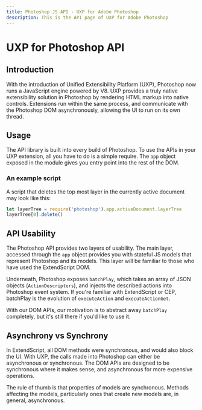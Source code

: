 ```yaml
---
title: Photoshop JS API - UXP for Adobe Photoshop
description: This is the API page of UXP for Adobe Photoshop
---
```



# UXP for Photoshop API

## Introduction

With the introduction of Unified Extensibility Platform (UXP), Photoshop now runs a JavaScript engine powered by V8. UXP provides a truly native extensibility solution in Photoshop by rendering HTML markup into native controls. Extensions run within the same process, and communicate with the Photoshop DOM asynchronously, allowing the UI to run on its own thread. 

## Usage

The API library is built into every build of Photoshop. To use the APIs in your UXP extension, all you have to do is a simple require. The `app` object exposed in the module gives you entry point into the rest of the DOM.

### An example script 

A script that deletes the top most layer in the currently active document may look like this:

```javascript
let layerTree = require('photoshop').app.activeDocument.layerTree
layerTree[0].delete()
```

## API Usability

The Photoshop API provides two layers of usability. The main layer, accessed through the `app` object provides you with stateful JS models that represent Photoshop and its models. This layer will be familiar to those who have used the ExtendScript DOM.

Underneath, Photoshop exposes `batchPlay`, which takes an array of JSON objects (`ActionDescriptors`), and injects the described actions into Photoshop event system. If you're familiar with ExtendScript or CEP, batchPlay is the evolution of `executeAction` and `executeActionGet`. 

With our DOM APIs, our motivation is to abstract away `batchPlay` completely, but it's still there if you'd like to use it.

## Asynchrony vs Synchrony

In ExtendScript, all DOM methods were synchronous, and would also block the UI. With UXP, the calls made into Photoshop can either be asynchronous
or synchronous. The DOM APIs are designed to be synchronous where it makes sense, and asynchronous for more expensive operations.

The rule of thumb is that properties of models are synchronous. Methods affecting the models, particularly ones that create new models are, in general, asynchronous.